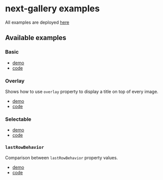 # next-gallery examples

All examples are deployed [here](https://next-gallery-demo.vercel.app/)

## Available examples

### Basic

-   [demo](https://next-gallery-demo.vercel.app/basic)
-   [code](./app/basic/page.tsx#L31)

### Overlay

Shows how to use `overlay` property to display a title on top of every image.

-   [demo](https://next-gallery-demo.vercel.app/overlay)
-   [code](./app/overlay/page.tsx#L31)

### Selectable

-   [demo](https://next-gallery-demo.vercel.app/selectable)
-   [code](./app/selectable/page.tsx#L25)

### `lastRowBehavior`

Comparison between `lastRowBehavior` property values.

-   [demo](https://next-gallery-demo.vercel.app/last-row-behavior)
-   [code](./app/last-row-behavior/page.tsx#L22)
